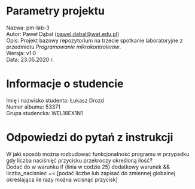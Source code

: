 # Parametry projektu

Nazwa: pm-lab-3  
Autor: Paweł Dąbal (pawel.dabal@wat.edu.pl)  
Opis: Projekt bazowy repozytorium na trzecie spotkanie laboratoryjne z przedmiotu _Programowanie mikrokontrolerów_.  
Wersja: v1.0  
Data: 23.05.2020 r.

# Informacje o studencie

Imię i nazwisko studenta: Łukasz Drozd<br/>
Numer albumu: 53371<br/>
Grupa studencka: WEL18EX1N1<br/>

# Odpowiedzi do pytań z instrukcji
W jaki sposób można rozbudować funkcjonalność programu w przypadku gdy liczba naciśnięć przycisku przekroczy określoną ilość?
<br/>
Dodać do w warunku if (linia w codzie 25) dodatkowy warunek && liczba_nacisniec =< [podać liczbe lub zapisać do zmiennej globalnej określająca ile razy można wcisnąć przycisk]
